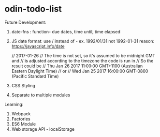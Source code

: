 # odin-todo-list

Future Development:
1. date-fns : function- due dates, time until, time elapsed
2. JS date format: use / instead of -
    ex. 1992/01/31 not 1992-01-31
    reason: https://javascript.info/date

    // 2017-01-26
    // The time is not set, so it's assumed to be midnight GMT and
    // is adjusted according to the timezone the code is run in
    // So the result could be
    // Thu Jan 26 2017 11:00:00 GMT+1100 (Australian Eastern Daylight Time)
    // or
    // Wed Jan 25 2017 16:00:00 GMT-0800 (Pacific Standard Time)

3. CSS Styling
4. Separate to multiple modules

Learning:
1. Webpack
2. Factories
3. ES6 Module
4. Web storage API - localStorage

